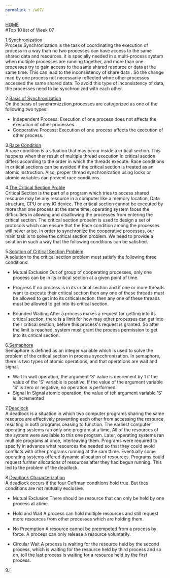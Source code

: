 ```yaml
---
permalink : /w07/
---
```

[HOME](../)
<br>
#Top 10 list of Week 07
<br>

1.[Synchronization](https://www.guru99.com/process-synchronization.html)<br>
Process Synchronization is the task of coordinating the execution of process in a way thah no two processes can have access to the same shared data and resources.
it is specially needed in a multi-process system when multiple processes are running together, and more than one processes try to gain access to the same shared resource or data at the same time.
This can lead to the inconsistency of share data . So the change mad by one process not necessarily reflected whne other processes accessed the same shared data. To avoid this type of inconsistency of data, the processes need to be synchronized with each other.

2.[Basis of Synchronization](https://www.geeksforgeeks.org/introduction-of-process-synchronization/)<br>
On the basis of synchronizztion,processes are categorized as one of the following two types:
- Independent Process: Execution of one process does not affects the execution of other processes.
- Cooperative Process: Execution of one process affects the execution of other process.

3.[Race Condition](https://www.tutorialspoint.com/race-condition-critical-section-and-semaphore)<br>
A race condition is a situation that may occur inside a critical section. This happens when ther result of multiple thread execution in critical section differs according to the order in which the threads execute.
Race conditions in critical sections can be avoided if the critical section is treated as an atomic instruction. Also, proper thread synchronization using locks or atomic variables can prevent race conditions.

4.[The Critical Section Proble](https://www.javatpoint.com/os-critical-section-problem)<br>
Critical Section is the part of a program which tries to access shared resource may be any resource in a computer like a memory location, Data structure, CPU or any IO device.
The critical section cannot be executed by more than one process at the same time; operating system faces the difficulties in allowing and disallowing the processes from entering the critical section.
The critical section probelm is used to design a set of protocols which can ensure that the Race condition among the processes will never arise.
In order to synchronize the cooperative processes, our main task is to solve the critical section problem. We need to provide a solution in such a way that the following conditions can be satisfied.

5.[Solution of Critical Section Problem](https://www.studytonight.com/operating-system/process-synchronization#)<br>
A solution to the critical section problem must satisfy the following three conditions:

- Mutual Exclusion
Out of group of cooperating processes, only one process can be in its critical section at a given point of time.

- Progress
If no process is in its critical section and if one or more threads want to execute their critical section then any one of these threads must be allowed to get into its criticalsection. then any one of these threads must be allowed to get into its critical section.

- Bounded Waiting 
After a process makes a request for getting into its critical section, there is a limit for how may other processes can get into their critical section, before this process's request is granted. So after the limit is reached, system must grant the process permission to get into its critical section.

6.[Semaphore](https://www.tutorialandexample.com/semaphore-in-operating-system/)<br>
Semaphore is defined as an integer variable which is used to solve the problem of the critical section in process syncchronization. In semaphore, there is two types of atomic operations, and that operations are wait and signal.
- Wait
In wait operation, the argument 'S' value is decrement by 1 if the value of the 'S' variable is positive. If the value of the argument variable 'S' is zero or negative, no operation is performed.
- Signal
In Signal atomic operation, the value of teh argument variable 'S' is incremented

7.[Deadlock](https://whatis.techtarget.com/definition/deadlock)<br>
A deadlock is a situation in which two computer programs sharing the same resource are effectively preventing each other from accessing the resource, resulting in both programs ceasing to function.
The earliest computer operating systems ran only one program at a time. All of the resources of the system were available to this one program. Later, operating systems ran multiple programs at once, interleaving them. Programs were required to specify in advance what resources the needed so that they could avoid conflicts with other programs running at the sam ttime. Eventually some operating systems offered dynamic allocation of resources. Programs could request furhter allocations of resources after they had begun running. This led to the problem of the deadlock.

8.[Deadlock Characterization](https://www.tutorialspoint.com/deadlock-characterization)<br>
A deadlock occurs if the four Coffman conditions hold true. But thes conditions are not mutually exclusive.

- Mutual Exclusion
There should be resource that can only be held by one process at atime.

- Hold and Wait
A process can hold multiple resources and still request more resources from other processes which are holding them.

- No Preemption
A resource cannot be preempeted from a process by force. A process can only release a resource voluntarily.

- Circular Wait
A process is waiting for the resource held by the second process, which is waiting for the resource held by third process and so on, toll the last process is waiting for a resource held by the first process.

9.[
